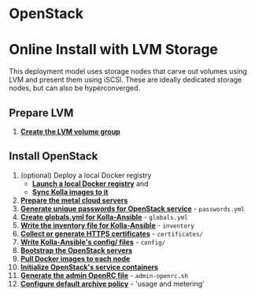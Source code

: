# OpenStack
# Online Install with LVM Storage

This deployment model uses storage nodes that carve out volumes using LVM and present them using
iSCSI. These are ideally dedicated storage nodes, but can also be hyperconverged.

## Prepare LVM

1. [**Create the LVM volume group**](/openstack-lvm.html)

## Install OpenStack

1. (optional) Deploy a local Docker registry
   - [**Launch a local Docker registry**](/registry.html) and
   - [**Sync Kolla images to it**](/openstack-registry-mirror.html)
1. [**Prepare the metal cloud servers**](/openstack-server-setup.html)
1. [**Generate unique passwords for OpenStack service**](/openstack-kolla-passwords.html) -
   `passwords.yml`
1. [**Create globals.yml for Kolla-Ansible**](/openstack-kolla-globals.html) - `globals.yml`
1. [**Write the inventory file for Kolla-Ansible**](/openstack-kolla-inventory.html) - `inventory`
1. [**Collect or generate HTTPS certificates**](/openstack-kolla-certificates.md) - `certificates/`
1. [**Write Kolla-Ansible's config/ files**](/openstack-kolla-config.html) - `config/`
1. [**Bootstrap the OpenStack servers**](/openstack-kolla-bootstrap.html)
1. [**Pull Docker images to each node**](/openstack-kolla-pull.html)
1. [**Initialize OpenStack's service containers**](/openstack-kolla-deploy.html)
1. [**Generate the admin OpenRC file**](/openstack-kolla-admin-openrc.html) - `admin-openrc.sh`
1. [**Configure default archive policy**](/openstack-gnocchi-config.html) - 'usage and metering'
